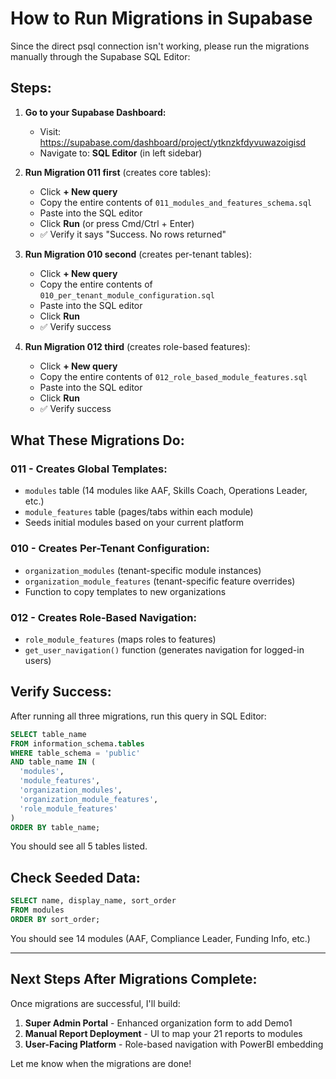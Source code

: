 # How to Run Migrations in Supabase

Since the direct psql connection isn't working, please run the migrations manually through the Supabase SQL Editor:

## Steps:

1. **Go to your Supabase Dashboard:**
   - Visit: https://supabase.com/dashboard/project/ytknzkfdyvuwazoigisd
   - Navigate to: **SQL Editor** (in left sidebar)

2. **Run Migration 011 first** (creates core tables):
   - Click **+ New query**
   - Copy the entire contents of `011_modules_and_features_schema.sql`
   - Paste into the SQL editor
   - Click **Run** (or press Cmd/Ctrl + Enter)
   - ✅ Verify it says "Success. No rows returned"

3. **Run Migration 010 second** (creates per-tenant tables):
   - Click **+ New query**
   - Copy the entire contents of `010_per_tenant_module_configuration.sql`
   - Paste into the SQL editor
   - Click **Run**
   - ✅ Verify success

4. **Run Migration 012 third** (creates role-based features):
   - Click **+ New query**
   - Copy the entire contents of `012_role_based_module_features.sql`
   - Paste into the SQL editor
   - Click **Run**
   - ✅ Verify success

## What These Migrations Do:

### 011 - Creates Global Templates:
- `modules` table (14 modules like AAF, Skills Coach, Operations Leader, etc.)
- `module_features` table (pages/tabs within each module)
- Seeds initial modules based on your current platform

### 010 - Creates Per-Tenant Configuration:
- `organization_modules` (tenant-specific module instances)
- `organization_module_features` (tenant-specific feature overrides)
- Function to copy templates to new organizations

### 012 - Creates Role-Based Navigation:
- `role_module_features` (maps roles to features)
- `get_user_navigation()` function (generates navigation for logged-in users)

## Verify Success:

After running all three migrations, run this query in SQL Editor:

```sql
SELECT table_name
FROM information_schema.tables
WHERE table_schema = 'public'
AND table_name IN (
  'modules',
  'module_features',
  'organization_modules',
  'organization_module_features',
  'role_module_features'
)
ORDER BY table_name;
```

You should see all 5 tables listed.

## Check Seeded Data:

```sql
SELECT name, display_name, sort_order
FROM modules
ORDER BY sort_order;
```

You should see 14 modules (AAF, Compliance Leader, Funding Info, etc.)

---

## Next Steps After Migrations Complete:

Once migrations are successful, I'll build:

1. **Super Admin Portal** - Enhanced organization form to add Demo1
2. **Manual Report Deployment** - UI to map your 21 reports to modules
3. **User-Facing Platform** - Role-based navigation with PowerBI embedding

Let me know when the migrations are done!
